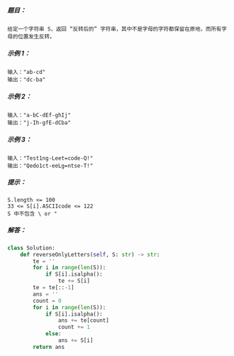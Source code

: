 ##### 题目：
`给定一个字符串 S，返回 “反转后的” 字符串，其中不是字母的字符都保留在原地，而所有字母的位置发生反转。`
##### 示例 1：
```
输入："ab-cd"
输出："dc-ba"
```
##### 示例 2：
```
输入："a-bC-dEf-ghIj"
输出："j-Ih-gfE-dCba"
```
##### 示例 3：
```
输入："Test1ng-Leet=code-Q!"
输出："Qedo1ct-eeLg=ntse-T!"
```
##### 提示：
```
S.length <= 100
33 <= S[i].ASCIIcode <= 122 
S 中不包含 \ or "
```
##### 解答：
```python
class Solution:
    def reverseOnlyLetters(self, S: str) -> str:
        te = ''
        for i in range(len(S)):
            if S[i].isalpha():
                te += S[i]
        te = te[::-1]
        ans = ''
        count = 0
        for i in range(len(S)):
            if S[i].isalpha():
                ans += te[count]
                count += 1
            else:
                ans += S[i]
        return ans
```        
